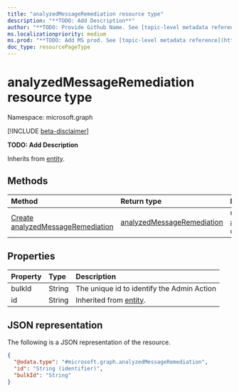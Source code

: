 ```yaml
---
title: "analyzedMessageRemediation resource type"
description: "**TODO: Add Description**"
author: "**TODO: Provide Github Name. See [topic-level metadata reference](https://aka.ms/msgo?pagePath=Document-APIs/Guidelines/Metadata)**"
ms.localizationpriority: medium
ms.prod: "**TODO: Add MS prod. See [topic-level metadata reference](https://aka.ms/msgo?pagePath=Document-APIs/Guidelines/Metadata)**"
doc_type: resourcePageType
---
```


# analyzedMessageRemediation resource type

Namespace: microsoft.graph

[!INCLUDE [beta-disclaimer](../../includes/beta-disclaimer.md)]

**TODO: Add Description**


Inherits from [entity](../resources/entity.md).

## Methods
|Method|Return type|Description|
|:---|:---|:---|
|[Create analyzedMessageRemediation](../api/analyzedmessageremediation-post-analyzedmessageremediations.md)|[analyzedMessageRemediation](../resources/analyzedmessageremediation.md)|Create a new [analyzedMessageRemediation](../resources/analyzedmessageremediation.md) object.|


## Properties
|Property|Type|Description|
|:---|:---|:---|
|bulkId|String|The unique id to identify the Admin Action|
|id|String|Inherited from [entity](../resources/entity.md).|


## JSON representation
The following is a JSON representation of the resource.
<!-- {
  "blockType": "resource",
  "keyProperty": "id",
  "@odata.type": "microsoft.graph.analyzedMessageRemediation",
  "baseType": "microsoft.graph.entity",
  "openType": false
}
-->
``` json
{
  "@odata.type": "#microsoft.graph.analyzedMessageRemediation",
  "id": "String (identifier)",
  "bulkId": "String"
}
```

